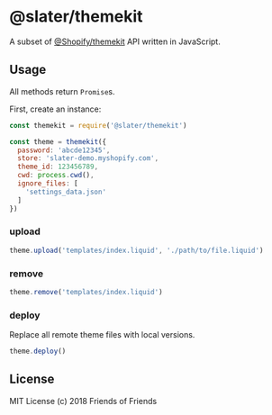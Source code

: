 # @slater/themekit
A subset of [@Shopify/themekit](https://github.com/Shopify/themekit) API written in JavaScript.

## Usage
All methods return `Promise`s.

First, create an instance:
```javascript
const themekit = require('@slater/themekit')

const theme = themekit({
  password: 'abcde12345',
  store: 'slater-demo.myshopify.com',
  theme_id: 123456789,
  cwd: process.cwd(),
  ignore_files: [
    'settings_data.json'
  ]
})
```
### upload
```javascript
theme.upload('templates/index.liquid', './path/to/file.liquid')
```
### remove
```javascript
theme.remove('templates/index.liquid')
```
### deploy
Replace all remote theme files with local versions.
```javascript
theme.deploy()
```

## License
MIT License
(c) 2018 Friends of Friends
